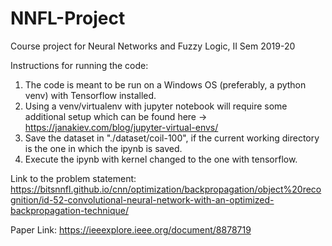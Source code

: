 # NNFL-Project
Course project for Neural Networks and Fuzzy Logic, II Sem 2019-20

Instructions for running the code:
  1. The code is meant to be run on a Windows OS (preferably, a python venv) with Tensorflow installed.
  2. Using a venv/virtualenv with jupyter notebook will require some additional setup which can be found here -> https://janakiev.com/blog/jupyter-virtual-envs/
  3. Save the dataset in "./dataset/coil-100", if the current working directory is the one in which the ipynb is saved.
  4. Execute the ipynb with kernel changed to the one with tensorflow.
  
  Link to the problem statement:
  https://bitsnnfl.github.io/cnn/optimization/backpropagation/object%20recognition/id-52-convolutional-neural-network-with-an-optimized-backpropagation-technique/
  
  Paper Link: https://ieeexplore.ieee.org/document/8878719
